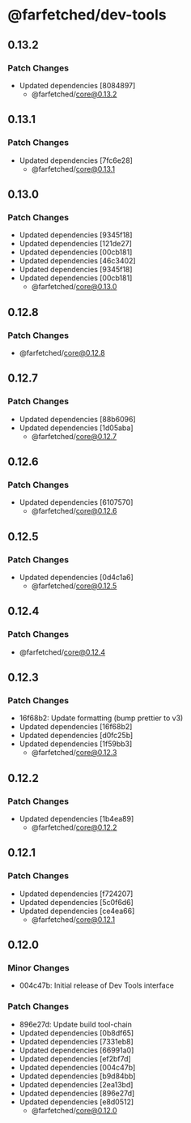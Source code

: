 # @farfetched/dev-tools

## 0.13.2

### Patch Changes

- Updated dependencies [8084897]
  - @farfetched/core@0.13.2

## 0.13.1

### Patch Changes

- Updated dependencies [7fc6e28]
  - @farfetched/core@0.13.1

## 0.13.0

### Patch Changes

- Updated dependencies [9345f18]
- Updated dependencies [121de27]
- Updated dependencies [00cb181]
- Updated dependencies [46c3402]
- Updated dependencies [9345f18]
- Updated dependencies [00cb181]
  - @farfetched/core@0.13.0

## 0.12.8

### Patch Changes

- @farfetched/core@0.12.8

## 0.12.7

### Patch Changes

- Updated dependencies [88b6096]
- Updated dependencies [1d05aba]
  - @farfetched/core@0.12.7

## 0.12.6

### Patch Changes

- Updated dependencies [6107570]
  - @farfetched/core@0.12.6

## 0.12.5

### Patch Changes

- Updated dependencies [0d4c1a6]
  - @farfetched/core@0.12.5

## 0.12.4

### Patch Changes

- @farfetched/core@0.12.4

## 0.12.3

### Patch Changes

- 16f68b2: Update formatting (bump prettier to v3)
- Updated dependencies [16f68b2]
- Updated dependencies [d0fc25b]
- Updated dependencies [1f59bb3]
  - @farfetched/core@0.12.3

## 0.12.2

### Patch Changes

- Updated dependencies [1b4ea89]
  - @farfetched/core@0.12.2

## 0.12.1

### Patch Changes

- Updated dependencies [f724207]
- Updated dependencies [5c0f6d6]
- Updated dependencies [ce4ea66]
  - @farfetched/core@0.12.1

## 0.12.0

### Minor Changes

- 004c47b: Initial release of Dev Tools interface

### Patch Changes

- 896e27d: Update build tool-chain
- Updated dependencies [0b8df65]
- Updated dependencies [7331eb8]
- Updated dependencies [66991a0]
- Updated dependencies [ef2bf7d]
- Updated dependencies [004c47b]
- Updated dependencies [b9d84bb]
- Updated dependencies [2ea13bd]
- Updated dependencies [896e27d]
- Updated dependencies [e8d0512]
  - @farfetched/core@0.12.0
